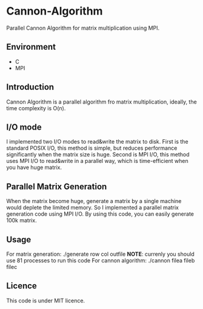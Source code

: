# Cannon-Algorithm
Parallel Cannon Algorithm for matrix multiplication using MPI.

## Environment
* C
* MPI

## Introduction
Cannon Algorithm is a parallel algorithm fro matrix multiplication, ideally, the time complexity is O(n).

## I/O mode
I implemented two I/O modes to read&write the matrix to disk.
First is the standard POSIX I/O, this method is simple, but reduces performance significantly when the matrix size is huge.
Second is MPI I/O, this method uses MPI I/O to read&write in a parallel way, which is time-efficient when you have huge matrix.

## Parallel Matrix Generation
When the matrix become huge, generate a matrix by a single machine would deplete the limited memory. So I implemented a parallel matrix generation code using MPI I/O. By using this code, you can easily generate 100k matrix.

## Usage
For matrix generation:
	./generate row col outfile
**NOTE**:  currenly you should use 81 processes to run this code
For cannon algorithm:
	./cannon filea fileb filec

## Licence
This code is under MIT licence.